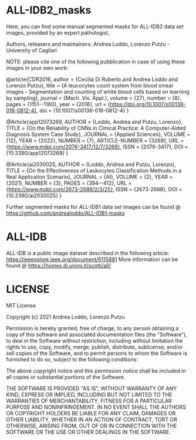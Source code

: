 # ALL-IDB2_masks

Here, you can find some manual segmented masks for ALL-IDB2 data set images, provided by an expert pathologist.

Authors, releasers and maintainers: Andrea Loddo, Lorenzo Putzu - University of Cagliari

NOTE: please cite one of the following pubblication in case of using these images in your own work:

@article{CDR2016, author = {Cecilia Di Ruberto and Andrea Loddo and Lorenzo Putzu}, title = {A leucocytes count system from blood smear images - Segmentation and counting of white blood cells based on learning by sampling}, journal = {Mach. Vis. Appl.}, volume = {27}, number = {8}, pages = {1151--1160}, year = {2016}, url = {https://doi.org/10.1007/s00138-016-0812-4}, doi = {10.1007/s00138-016-0812-4} }


@Article{app12073269,
AUTHOR = {Loddo, Andrea and Putzu, Lorenzo},
TITLE = {On the Reliability of CNNs in Clinical Practice: A Computer-Aided Diagnosis System Case Study},
JOURNAL = {Applied Sciences},
VOLUME = {12},
YEAR = {2022},
NUMBER = {7},
ARTICLE-NUMBER = {3269},
URL = {https://www.mdpi.com/2076-3417/12/7/3269},
ISSN = {2076-3417},
DOI = {10.3390/app12073269}
}

@Article{ai2030025,
AUTHOR = {Loddo, Andrea and Putzu, Lorenzo},
TITLE = {On the Effectiveness of Leukocytes Classification Methods in a Real Application Scenario},
JOURNAL = {AI},
VOLUME = {2},
YEAR = {2021},
NUMBER = {3},
PAGES = {394--412},
URL = {https://www.mdpi.com/2673-2688/2/3/25},
ISSN = {2673-2688},
DOI = {10.3390/ai2030025}
}


Further segmented masks for ALL-IDB1 data set images can be found @ https://github.com/andrealoddo/ALL-IDB1-masks

# ALL-IDB
ALL-IDB is a public image dataset described in the following article: https://ieeexplore.ieee.org/document/6115881 More information can be found @ https://homes.di.unimi.it/scotti/all/

# LICENSE
MIT License

Copyright (c) 2021 Andrea Loddo, Lorenzo Putzu

Permission is hereby granted, free of charge, to any person obtaining a copy of this software and associated documentation files (the "Software"), to deal in the Software without restriction, including without limitation the rights to use, copy, modify, merge, publish, distribute, sublicense, and/or sell copies of the Software, and to permit persons to whom the Software is furnished to do so, subject to the following conditions:

The above copyright notice and this permission notice shall be included in all copies or substantial portions of the Software.

THE SOFTWARE IS PROVIDED "AS IS", WITHOUT WARRANTY OF ANY KIND, EXPRESS OR IMPLIED, INCLUDING BUT NOT LIMITED TO THE WARRANTIES OF MERCHANTABILITY, FITNESS FOR A PARTICULAR PURPOSE AND NONINFRINGEMENT. IN NO EVENT SHALL THE AUTHORS OR COPYRIGHT HOLDERS BE LIABLE FOR ANY CLAIM, DAMAGES OR OTHER LIABILITY, WHETHER IN AN ACTION OF CONTRACT, TORT OR OTHERWISE, ARISING FROM, OUT OF OR IN CONNECTION WITH THE SOFTWARE OR THE USE OR OTHER DEALINGS IN THE SOFTWARE.
